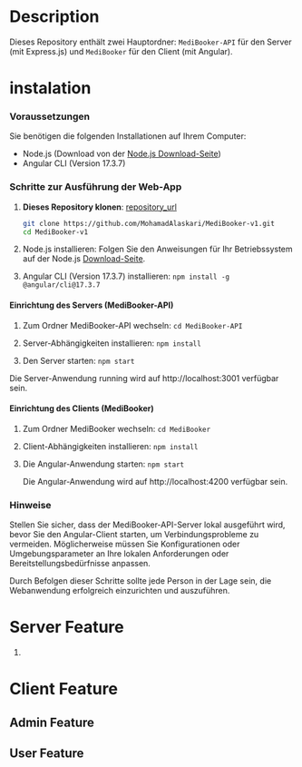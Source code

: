 # Description

Dieses Repository enthält zwei Hauptordner: `MediBooker-API` für den Server (mit Express.js) und `MediBooker` für den Client (mit Angular).

# instalation

### Voraussetzungen

Sie benötigen die folgenden Installationen auf Ihrem Computer:

- Node.js (Download von der [Node.js Download-Seite](https://nodejs.org/en/download/package-manager/current))
- Angular CLI (Version 17.3.7)

### Schritte zur Ausführung der Web-App

1. **Dieses Repository klonen**:
   [repository_url](https://github.com/MohamadAlaskari/MediBooker-v1.git)

   ```bash
   git clone https://github.com/MohamadAlaskari/MediBooker-v1.git
   cd MediBooker-v1

   ```

2. Node.js installieren:
   Folgen Sie den Anweisungen für Ihr Betriebssystem auf der Node.js [Download-Seite](https://nodejs.org/en/download/package-manager/current).
3. Angular CLI (Version 17.3.7) installieren:
   ```npm install -g @angular/cli@17.3.7```

#### Einrichtung des Servers (MediBooker-API)

1. Zum Ordner MediBooker-API wechseln:
   ```cd MediBooker-API```

2. Server-Abhängigkeiten installieren:
   ```npm install```

3. Den Server starten:
   ```npm start```

Die Server-Anwendung running wird auf http://localhost:3001 verfügbar sein.

#### Einrichtung des Clients (MediBooker)

1. Zum Ordner MediBooker wechseln:
   ```cd MediBooker```
2. Client-Abhängigkeiten installieren:
   ```npm install```
3. Die Angular-Anwendung starten:
   ```npm start```

   Die Angular-Anwendung wird auf http://localhost:4200 verfügbar sein.

### Hinweise

Stellen Sie sicher, dass der MediBooker-API-Server lokal ausgeführt wird, bevor Sie den Angular-Client starten, um Verbindungsprobleme zu vermeiden.
Möglicherweise müssen Sie Konfigurationen oder Umgebungsparameter an Ihre lokalen Anforderungen oder Bereitstellungsbedürfnisse anpassen.

Durch Befolgen dieser Schritte sollte jede Person in der Lage sein, die Webanwendung erfolgreich einzurichten und auszuführen.

# Server Feature

1.

# Client Feature

## Admin Feature

## User Feature
